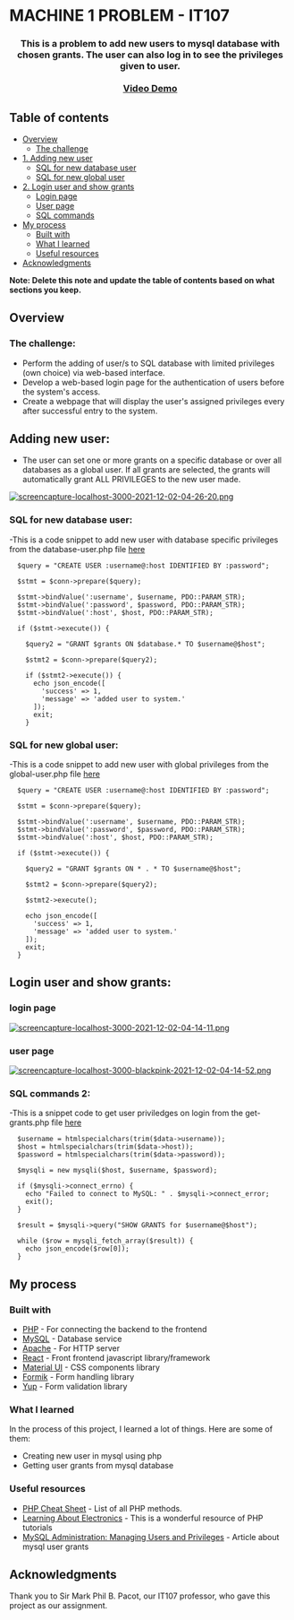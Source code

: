 # MACHINE 1 PROBLEM - IT107

<div align="center">
  <h3>
    This is a problem to add new users to mysql database with chosen grants. The user can also log in to see the privileges given to user.
    </br>
  </br>
    <a href="https://www.youtube.com/watch?v=YZBp2fa34uA">Video Demo</a>
  </h3>
</div>

## Table of contents

- [Overview](#overview)
  - [The challenge](#the-challenge)
- [1. Adding new user](#adding-new-user)
  - [SQL for new database user](#sql-for-new-database-user)
  - [SQL for new global user](#sql-for-new-global-user)
- [2. Login user and show grants](#login-user-and-show-grants)
  - [Login page](#login-page)
  - [User page](#user-page)
  - [SQL commands](#sql-commands-2)
- [My process](#my-process)
  - [Built with](#built-with)
  - [What I learned](#what-i-learned)
  - [Useful resources](#useful-resources)
- [Acknowledgments](#acknowledgments)

**Note: Delete this note and update the table of contents based on what sections you keep.**

## Overview

### The challenge:
- Perform the adding of user/s to SQL database with limited privileges (own choice) via web-based interface.
- Develop a web-based login page for the authentication of users before the system's access.
- Create a webpage that will display the user's assigned privileges every after successful entry to the system.


## Adding new user:
- The user can set one or more grants on a specific database or over all databases as a global user. If all grants are selected, the grants will automatically grant ALL PRIVILEGES to the new user made.

[![screencapture-localhost-3000-2021-12-02-04-26-20.png](https://i.postimg.cc/KcgvMJPg/screencapture-localhost-3000-2021-12-02-04-26-20.png)](https://postimg.cc/kDqmrNhn)

### SQL for new database user:
 -This is a code snippet to add new user with database specific privileges from the database-user.php file [here](https://github.com/bibmode/machine-1-backend/blob/main/server/database-user.php)

```
  $query = "CREATE USER :username@:host IDENTIFIED BY :password";

  $stmt = $conn->prepare($query);

  $stmt->bindValue(':username', $username, PDO::PARAM_STR);
  $stmt->bindValue(':password', $password, PDO::PARAM_STR);
  $stmt->bindValue(':host', $host, PDO::PARAM_STR);

  if ($stmt->execute()) {

    $query2 = "GRANT $grants ON $database.* TO $username@$host";

    $stmt2 = $conn->prepare($query2);

    if ($stmt2->execute()) {
      echo json_encode([
        'success' => 1,
        'message' => 'added user to system.'
      ]);
      exit;
    }
 ```
 
 ### SQL for new global user:
 -This is a code snippet to add new user with global privileges from the global-user.php file [here](https://github.com/bibmode/machine-1-backend/blob/main/server/global-user.php)

```
  $query = "CREATE USER :username@:host IDENTIFIED BY :password";

  $stmt = $conn->prepare($query);

  $stmt->bindValue(':username', $username, PDO::PARAM_STR);
  $stmt->bindValue(':password', $password, PDO::PARAM_STR);
  $stmt->bindValue(':host', $host, PDO::PARAM_STR);

  if ($stmt->execute()) {

    $query2 = "GRANT $grants ON * . * TO $username@$host";

    $stmt2 = $conn->prepare($query2);

    $stmt2->execute();

    echo json_encode([
      'success' => 1,
      'message' => 'added user to system.'
    ]);
    exit;
  }
 ```


## Login user and show grants:

 ### login page
[![screencapture-localhost-3000-2021-12-02-04-14-11.png](https://i.postimg.cc/dV6143SM/screencapture-localhost-3000-2021-12-02-04-14-11.png)](https://postimg.cc/xXkndf2g)

 ### user page
[![screencapture-localhost-3000-blackpink-2021-12-02-04-14-52.png](https://i.postimg.cc/ncYchMxs/screencapture-localhost-3000-blackpink-2021-12-02-04-14-52.png)](https://postimg.cc/rKsLhVKc)
 
 ### SQL commands 2:
 -This is a snippet code to get user priviledges on login from the get-grants.php file [here](https://github.com/bibmode/machine-1-backend/blob/main/server/get-grants.php)
 
```
  $username = htmlspecialchars(trim($data->username));
  $host = htmlspecialchars(trim($data->host));
  $password = htmlspecialchars(trim($data->password));

  $mysqli = new mysqli($host, $username, $password);

  if ($mysqli->connect_errno) {
    echo "Failed to connect to MySQL: " . $mysqli->connect_error;
    exit();
  }

  $result = $mysqli->query("SHOW GRANTS for $username@$host");

  while ($row = mysqli_fetch_array($result)) {
    echo json_encode($row[0]);
  }
```

## My process

### Built with

- [PHP](https://www.php.net/) - For connecting the backend to the frontend
- [MySQL](https://www.mysql.com/) - Database service
- [Apache](https://httpd.apache.org/) - For HTTP server
- [React](https://reactjs.org/) - Front frontend javascript library/framework
- [Material UI](https://mui.com/) - CSS components library 
- [Formik](https://formik.org/) - Form handling library
- [Yup](https://github.com/jquense/yup) - Form validation library

### What I learned

In the process of this project, I learned a lot of things. Here are some of them:
- Creating new user in mysql using php
- Getting user grants from mysql database

### Useful resources

- [PHP Cheat Sheet](https://overapi.com/php) - List of all PHP methods.
- [Learning About Electronics](http://www.learningaboutelectronics.com/PHP/) - This is a wonderful resource of PHP tutorials
- [MySQL Administration: Managing Users and Privileges](https://www.universalclass.com/articles/computers/mysql-administration-managing-users-and-privileges.htm) - Article about mysql user grants


## Acknowledgments

Thank you to Sir Mark Phil B. Pacot, our IT107 professor, who gave this project as our assignment.
